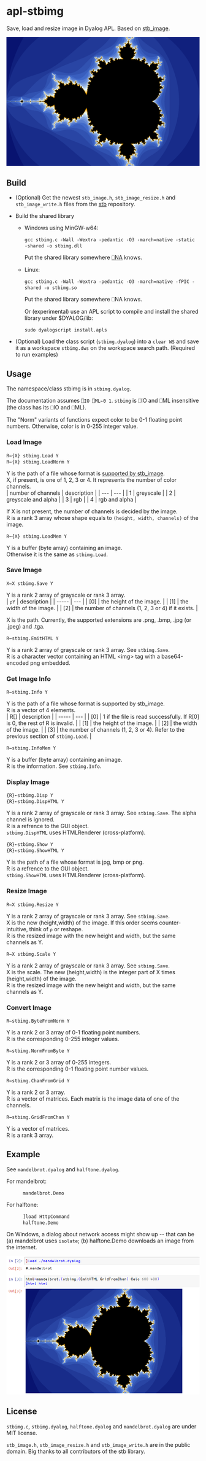 # apl-stbimg
Save, load and resize image in Dyalog APL. Based on [stb_image](https://github.com/nothings/stb).

![example](image/mandelbrot.png)

## Build
- (Optional) Get the newest `stb_image.h`, `stb_image_resize.h` and `stb_image_write.h` files from the [stb](https://github.com/nothings/stb) repository.
- Build the shared library

  - Windows using MinGW-w64:
    ```
    gcc stbimg.c -Wall -Wextra -pedantic -O3 -march=native -static -shared -o stbimg.dll
    ```
    Put the shared library somewhere [⎕NA](https://help.dyalog.com/18.2/Content/Language/System%20Functions/na.htm) knows.
  
  - Linux:
    ```
    gcc stbimg.c -Wall -Wextra -pedantic -O3 -march=native -fPIC -shared -o stbimg.so
    ```
    Put the shared library somewhere ⎕NA knows.
    
    Or (experimental) use an APL script to compile and install the shared library under $DYALOG/lib:
    ```
    sudo dyalogscript install.apls
    ```

- (Optional) Load the class script (`stbimg.dyalog`) into a `clear WS` and save it as a workspace `stbimg.dws` on the workspace search path. (Required to run examples)

## Usage
The namespace/class stbimg is in `stbimg.dyalog`.

The documentation assumes ```⎕IO ⎕ML←0 1```. `stbimg` is ⎕IO and ⎕ML insensitive (the class has its ⎕IO and ⎕ML). 

The "Norm" variants of functions expect color to be 0-1 floating point numbers.
Otherwise, color is in 0-255 integer value.

### Load Image

```apl
R←{X} stbimg.Load Y
R←{X} stbimg.LoadNorm Y
```
Y is the path of a file whose format is [supported by stb_image](https://github.com/nothings/stb/blob/master/stb_image.h#L19).  
X, if present, is one of 1, 2, 3 or 4. It represents the number of color channels.  
| number of channels | description |
| --- | --- |
| 1 | greyscale |
| 2 | greyscale and alpha |
| 3 | rgb |
| 4 | rgb and alpha |

If X is not present, the number of channels is decided by the image.  
R is a rank 3 array whose shape equals to `(height, width, channels)` of the image.

```apl
R←{X} stbimg.LoadMem Y
```
Y is a buffer (byte array) containing an image.  
Otherwise it is the same as `stbimg.Load`. 

### Save Image

```apl
X←X stbimg.Save Y
```
Y is a rank 2 array of grayscale or rank 3 array.  
| `⍴Y`  | description |
| ----- | --- |
| \[0\] | the height of the image. |
| \[1\] | the width of the image. |
| \[2\] | the number of channels (1, 2, 3 or 4) if it exists. |

X is the path. Currently, the supported extensions are .png, .bmp, .jpg (or .jpeg) and .tga.

```apl
R←stbimg.EmitHTML Y
```
Y is a rank 2 array of grayscale or rank 3 array. See `stbimg.Save`.  
R is a character vector containing an HTML \<img\> tag with a base64-encoded png embedded.

### Get Image Info

```apl
R←stbimg.Info Y
```
Y is the path of a file whose format is supported by stb_image.  
R is a vector of 4 elements.  
| R\[\] | description |
| ----- | --- |
| \[0\] | 1 if the file is read successfully. If R\[0\] is 0, the rest of R is invalid. |
| \[1\] | the height of the image. |
| \[2\] | the width of the image. |
| \[3\] | the number of channels (1, 2, 3 or 4). Refer to the previous section of `stbimg.Load`. |

```apl
R←stbimg.InfoMem Y
```
Y is a buffer (byte array) containing an image.  
R is the information. See `stbimg.Info`.

### Display Image

```apl
{R}←stbimg.Disp Y
{R}←stbimg.DispHTML Y
```
Y is a rank 2 array of grayscale or rank 3 array. See `stbimg.Save`. The alpha channel is ignored.  
R is a refrence to the GUI object.  
`stbimg.DispHTML` uses HTMLRenderer (cross-platform).

```apl
{R}←stbimg.Show Y
{R}←stbimg.ShowHTML Y
```
Y is the path of a file whose format is jpg, bmp or png.  
R is a refrence to the GUI object.  
`stbimg.ShowHTML` uses HTMLRenderer (cross-platform).

### Resize Image

```apl
R←X stbimg.Resize Y
```
Y is a rank 2 array of grayscale or rank 3 array. See `stbimg.Save`.  
X is the new (height,width) of the image. If this order seems counter-intuitive, think of `⍴` or reshape.  
R is the resized image with the new height and width, but the same channels as Y.

```apl
R←X stbimg.Scale Y
```
Y is a rank 2 array of grayscale or rank 3 array. See `stbimg.Save`.  
X is the scale. The new (height,width) is the integer part of X times (height,width) of the image.  
R is the resized image with the new height and width, but the same channels as Y.

### Convert Image

```apl
R←stbimg.ByteFromNorm Y
```
Y is a rank 2 or 3 array of 0-1 floating point numbers.  
R is the corresponding 0-255 integer values.

```apl
R←stbimg.NormFromByte Y
```
Y is a rank 2 or 3 array of 0-255 integers.  
R is the corresponding  0-1 floating point number values.

```apl
R←stbimg.ChanFromGrid Y
```
Y is a rank 2 or 3 array.  
R is a vector of matrices. Each matrix is the image data of one of the channels.  

```apl
R←stbimg.GridFromChan Y
```
Y is a vector of matrices.  
R is a rank 3 array.

## Example
See `mandelbrot.dyalog` and `halftone.dyalog`.

For mandelbrot:
```apl
      mandelbrot.Demo
```

For halftone:
```apl
      ]load HttpCommand
      halftone.Demo
```

On Windows, a dialog about network access might show up -- that can be (a) mandelbrot uses `isolate`; (b) halftone.Demo downloads an image from the internet.

![screenshot of a jupyter notebook](image/notebook.png)

## License
`stbimg.c`, `stbimg.dyalog`, `halftone.dyalog` and `mandelbrot.dyalog` are under MIT license.

`stb_image.h`, `stb_image_resize.h` and `stb_image_write.h` are in the public domain. Big thanks to all contributors of the stb library.
